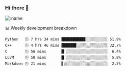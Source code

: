 ### Hi there 👋

<!--
**lv2020/lv2020** is a ✨ _special_ ✨ repository because its `README.md` (this file) appears on your GitHub profile.

Here are some ideas to get you started:

- 🔭 I’m currently working on ...
- 🌱 I’m currently learning ...
- 👯 I’m looking to collaborate on ...
- 🤔 I’m looking for help with ...
- 💬 Ask me about ...
- 📫 How to reach me: ...
- 😄 Pronouns: ...
- ⚡ Fun fact: ...
-->
![:name](https://count.getloli.com/get/@:lv2020)
 <!-- waka-box start -->
📊 Weekly development breakdown
```text
Python   🕓 7 hrs 34 mins ██████████▉░░░░░░░░░░ 51.9%
C++      🕓 4 hrs 46 mins ██████▊░░░░░░░░░░░░░░ 32.7%
C        🕓 56 mins       █▎░░░░░░░░░░░░░░░░░░░  6.4%
LLVM     🕓 50 mins       █▏░░░░░░░░░░░░░░░░░░░  5.8%
Markdown 🕓 21 mins       ▌░░░░░░░░░░░░░░░░░░░░  2.5%
```
<!-- Powered by https://github.com/YouEclipse/waka-box-go . -->
<!-- waka-box end -->
